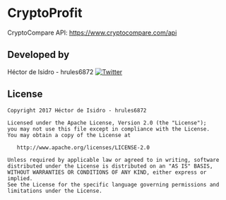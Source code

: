CryptoProfit
=====

CryptoCompare API: https://www.cryptocompare.com/api

Developed by
-------
Héctor de Isidro - hrules6872 [![Twitter](http://img.shields.io/badge/contact-@hector6872-blue.svg?style=flat)](http://twitter.com/hector6872)

License
-------
    Copyright 2017 Héctor de Isidro - hrules6872

    Licensed under the Apache License, Version 2.0 (the "License");
    you may not use this file except in compliance with the License.
    You may obtain a copy of the License at

       http://www.apache.org/licenses/LICENSE-2.0

    Unless required by applicable law or agreed to in writing, software
    distributed under the License is distributed on an "AS IS" BASIS,
    WITHOUT WARRANTIES OR CONDITIONS OF ANY KIND, either express or implied.
    See the License for the specific language governing permissions and
    limitations under the License.